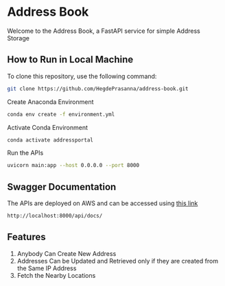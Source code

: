 # Address Book
Welcome to the Address Book, a FastAPI service for simple Address Storage


## How to Run in Local Machine
To clone this repository, use the following command:
```bash
git clone https://github.com/HegdePrasanna/address-book.git
```

Create Anaconda Environment
```bash
conda env create -f environment.yml
```

Activate Conda Environment
```bash
conda activate addressportal
```

Run the APIs
```bash
uvicorn main:app --host 0.0.0.0 --port 8000
```

## Swagger Documentation
The APIs are deployed on AWS and can be accessed using [this link](http://localhost:8000/api/docs/)
```bash
http://localhost:8000/api/docs/
```

## Features
1. Anybody Can Create New Address
2. Addresses Can be Updated and Retrieved only if they are created from the Same IP Address
3. Fetch the Nearby Locations